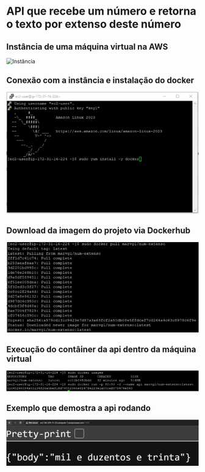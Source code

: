 # API que recebe um número e retorna o texto por extenso deste número

## Instância de uma máquina virtual na AWS

<img  src="https://raw.githubusercontent.com/MarvVG/num-extenso-api/main/images/Inst%C3%A2ncia.png" alt="Instância">

## Conexão com a instância e instalação do docker

<img style="width:600px" src="https://raw.githubusercontent.com/MarvVG/num-extenso-api/main/images/img-1.png" alt="Instância">

## Download da imagem do projeto via Dockerhub

<img style="width:600px" src="https://raw.githubusercontent.com/MarvVG/num-extenso-api/main/images/img-2.png" alt="Instância">

## Execução do contâiner da api dentro da máquina virtual

<img style="width:600px" src="https://raw.githubusercontent.com/MarvVG/num-extenso-api/main/images/img-3.png" alt="Instância">

## Exemplo que demostra a api rodando

<img  style="width:600px" src="https://raw.githubusercontent.com/MarvVG/num-extenso-api/main/images/img-4.png" alt="Instância">
